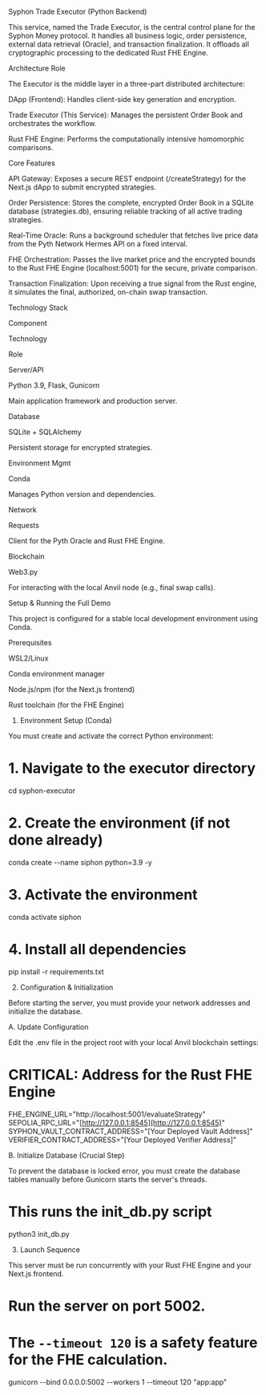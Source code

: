 Syphon Trade Executor (Python Backend)

This service, named the Trade Executor, is the central control plane for the Syphon Money protocol. It handles all business logic, order persistence, external data retrieval (Oracle), and transaction finalization. It offloads all cryptographic processing to the dedicated Rust FHE Engine.

Architecture Role

The Executor is the middle layer in a three-part distributed architecture:

DApp (Frontend): Handles client-side key generation and encryption.

Trade Executor (This Service): Manages the persistent Order Book and orchestrates the workflow.

Rust FHE Engine: Performs the computationally intensive homomorphic comparisons.

Core Features

API Gateway: Exposes a secure REST endpoint (/createStrategy) for the Next.js dApp to submit encrypted strategies.

Order Persistence: Stores the complete, encrypted Order Book in a SQLite database (strategies.db), ensuring reliable tracking of all active trading strategies.

Real-Time Oracle: Runs a background scheduler that fetches live price data from the Pyth Network Hermes API on a fixed interval.

FHE Orchestration: Passes the live market price and the encrypted bounds to the Rust FHE Engine (localhost:5001) for the secure, private comparison.

Transaction Finalization: Upon receiving a true signal from the Rust engine, it simulates the final, authorized, on-chain swap transaction.

Technology Stack

Component

Technology

Role

Server/API

Python 3.9, Flask, Gunicorn

Main application framework and production server.

Database

SQLite + SQLAlchemy

Persistent storage for encrypted strategies.

Environment Mgmt

Conda

Manages Python version and dependencies.

Network

Requests

Client for the Pyth Oracle and Rust FHE Engine.

Blockchain

Web3.py

For interacting with the local Anvil node (e.g., final swap calls).

Setup & Running the Full Demo

This project is configured for a stable local development environment using Conda.

Prerequisites

WSL2/Linux

Conda environment manager

Node.js/npm (for the Next.js frontend)

Rust toolchain (for the FHE Engine)

1. Environment Setup (Conda)

You must create and activate the correct Python environment:

# 1. Navigate to the executor directory
cd syphon-executor

# 2. Create the environment (if not done already)
conda create --name siphon python=3.9 -y

# 3. Activate the environment
conda activate siphon

# 4. Install all dependencies
pip install -r requirements.txt


2. Configuration & Initialization

Before starting the server, you must provide your network addresses and initialize the database.

A. Update Configuration

Edit the .env file in the project root with your local Anvil blockchain settings:

# CRITICAL: Address for the Rust FHE Engine
FHE_ENGINE_URL="http://localhost:5001/evaluateStrategy"
SEPOLIA_RPC_URL="[http://127.0.0.1:8545](http://127.0.0.1:8545)" 
SYPHON_VAULT_CONTRACT_ADDRESS="[Your Deployed Vault Address]"
VERIFIER_CONTRACT_ADDRESS="[Your Deployed Verifier Address]"


B. Initialize Database (Crucial Step)

To prevent the database is locked error, you must create the database tables manually before Gunicorn starts the server's threads.

# This runs the init_db.py script
python3 init_db.py


3. Launch Sequence

This server must be run concurrently with your Rust FHE Engine and your Next.js frontend.

# Run the server on port 5002.
# The `--timeout 120` is a safety feature for the FHE calculation.
gunicorn --bind 0.0.0.0:5002 --workers 1 --timeout 120 "app:app"
